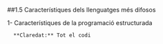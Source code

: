 ##1.5 Característiques dels llenguatges més difosos
  
  1- Característiques de la programació estructurada
  
      **Claredat:** Tot el codi
